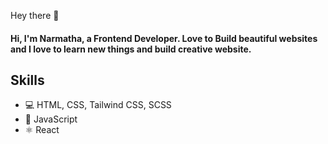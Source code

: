 Hey there 👋

<h4>Hi, I'm Narmatha, a Frontend Developer. Love to Build beautiful websites and I love to learn new things and build creative website.<h4>
 <h2>Skills</h2>
  <ul>
    <li>💻 HTML, CSS, Tailwind CSS, SCSS </li>
    <li>📱 JavaScript </li>
    <li>⚛ React</li>
  </ul>  
   
